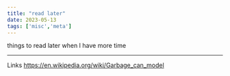 ```yaml
---
title: "read later"
date: 2023-05-13
tags: ['misc','meta']
---
```


things to read later when I have more time

---

Links
https://en.wikipedia.org/wiki/Garbage_can_model

